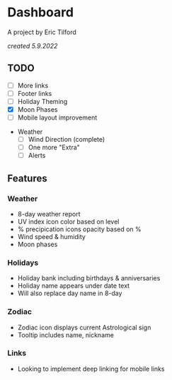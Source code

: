 # Dashboard

A project by Eric Tilford

*created 5.9.2022*

## TODO

- [ ] More links
- [ ] Footer links
- [ ] Holiday Theming
- [x] Moon Phases
- [ ] Mobile layout improvement
- Weather
  - [ ] Wind Direction (complete)
  - [ ] One more "Extra"
  - [ ] Alerts

## Features

### Weather
- 8-day weather report
- UV index icon color based on level
- % precipication icons opacity based on %
- Wind speed & humidity
- Moon phases

### Holidays
- Holiday bank including birthdays & anniversaries
- Holiday name appears under date text
- Will also replace day name in 8-day

### Zodiac
- Zodiac icon displays current Astrological sign
- Tooltip includes name, nickname

### Links
- Looking to implement deep linking for mobile links